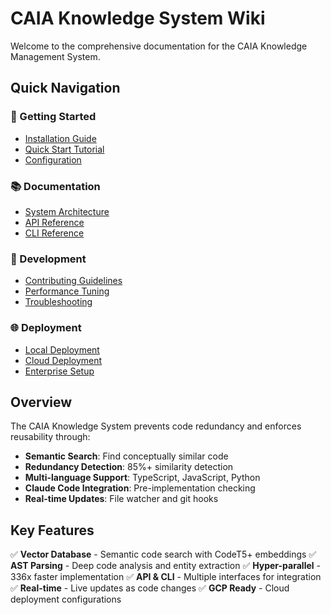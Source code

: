 # CAIA Knowledge System Wiki

Welcome to the comprehensive documentation for the CAIA Knowledge Management System.

## Quick Navigation

### 🚀 Getting Started
- [Installation Guide](Installation)
- [Quick Start Tutorial](Getting-Started)
- [Configuration](Configuration)

### 📚 Documentation
- [System Architecture](Architecture)
- [API Reference](API-Reference)
- [CLI Reference](CLI-Reference)

### 🔧 Development
- [Contributing Guidelines](Contributing)
- [Performance Tuning](Performance-Tuning)
- [Troubleshooting](Troubleshooting)

### 🌐 Deployment
- [Local Deployment](Deployment#local)
- [Cloud Deployment](Deployment#gcp)
- [Enterprise Setup](Deployment#enterprise)

## Overview

The CAIA Knowledge System prevents code redundancy and enforces reusability through:

- **Semantic Search**: Find conceptually similar code
- **Redundancy Detection**: 85%+ similarity detection
- **Multi-language Support**: TypeScript, JavaScript, Python
- **Claude Code Integration**: Pre-implementation checking
- **Real-time Updates**: File watcher and git hooks

## Key Features

✅ **Vector Database** - Semantic code search with CodeT5+ embeddings
✅ **AST Parsing** - Deep code analysis and entity extraction
✅ **Hyper-parallel** - 336x faster implementation
✅ **API & CLI** - Multiple interfaces for integration
✅ **Real-time** - Live updates as code changes
✅ **GCP Ready** - Cloud deployment configurations